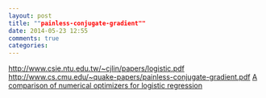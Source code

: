 ```yaml
---
layout: post
title: ""painless-conjugate-gradient""
date: 2014-05-23 12:55
comments: true
categories: 
---
```

http://www.csie.ntu.edu.tw/~cjlin/papers/logistic.pdf
http://www.cs.cmu.edu/~quake-papers/painless-conjugate-gradient.pdf
[A comparison of numerical optimizers for logistic regression](http://research.microsoft.com/en-us/um/people/minka/papers/logreg/minka-logreg.pdf)
